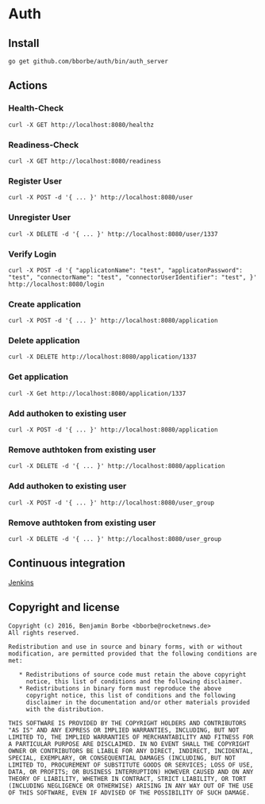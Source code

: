 # Auth

## Install

`go get github.com/bborbe/auth/bin/auth_server`

## Actions

### Health-Check

`curl -X GET http://localhost:8080/healthz`

### Readiness-Check

`curl -X GET http://localhost:8080/readiness`

### Register User

`curl -X POST -d '{ ... }' http://localhost:8080/user`

### Unregister User

`curl -X DELETE -d '{ ... }' http://localhost:8080/user/1337`

### Verify Login

`curl -X POST -d '{ "applicatonName": "test", "applicatonPassword": "test", "connectorName": "test", "connectorUserIdentifier": "test", }' http://localhost:8080/login`

### Create application

`curl -X POST -d '{ ... }' http://localhost:8080/application`

### Delete application

`curl -X DELETE http://localhost:8080/application/1337`

### Get application

`curl -X Get http://localhost:8080/application/1337`

### Add authoken to existing user 

`curl -X POST -d '{ ... }' http://localhost:8080/application`

### Remove authtoken from existing user 

`curl -X DELETE -d '{ ... }' http://localhost:8080/application`


### Add authoken to existing user 

`curl -X POST -d '{ ... }' http://localhost:8080/user_group`

### Remove authtoken from existing user 

`curl -X DELETE -d '{ ... }' http://localhost:8080/user_group`

## Continuous integration

[Jenkins](https://www.benjamin-borbe.de/jenkins/job/Go-Auth/)

## Copyright and license

    Copyright (c) 2016, Benjamin Borbe <bborbe@rocketnews.de>
    All rights reserved.
    
    Redistribution and use in source and binary forms, with or without
    modification, are permitted provided that the following conditions are
    met:
    
       * Redistributions of source code must retain the above copyright
         notice, this list of conditions and the following disclaimer.
       * Redistributions in binary form must reproduce the above
         copyright notice, this list of conditions and the following
         disclaimer in the documentation and/or other materials provided
         with the distribution.

    THIS SOFTWARE IS PROVIDED BY THE COPYRIGHT HOLDERS AND CONTRIBUTORS
    "AS IS" AND ANY EXPRESS OR IMPLIED WARRANTIES, INCLUDING, BUT NOT
    LIMITED TO, THE IMPLIED WARRANTIES OF MERCHANTABILITY AND FITNESS FOR
    A PARTICULAR PURPOSE ARE DISCLAIMED. IN NO EVENT SHALL THE COPYRIGHT
    OWNER OR CONTRIBUTORS BE LIABLE FOR ANY DIRECT, INDIRECT, INCIDENTAL,
    SPECIAL, EXEMPLARY, OR CONSEQUENTIAL DAMAGES (INCLUDING, BUT NOT
    LIMITED TO, PROCUREMENT OF SUBSTITUTE GOODS OR SERVICES; LOSS OF USE,
    DATA, OR PROFITS; OR BUSINESS INTERRUPTION) HOWEVER CAUSED AND ON ANY
    THEORY OF LIABILITY, WHETHER IN CONTRACT, STRICT LIABILITY, OR TORT
    (INCLUDING NEGLIGENCE OR OTHERWISE) ARISING IN ANY WAY OUT OF THE USE
    OF THIS SOFTWARE, EVEN IF ADVISED OF THE POSSIBILITY OF SUCH DAMAGE.
